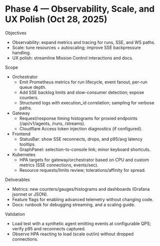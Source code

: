 # Phase 4 — Observability, Scale, and UX Polish (Oct 28, 2025)

Objectives
- Observability: expand metrics and tracing for runs, SSE, and WS paths.
- Scale: tune resources + autoscaling; improve SSE backpressure handling.
- UX polish: streamline Mission Control interactions and docs.

Scope
- Orchestrator
  - Emit Prometheus metrics for run lifecycle, event fanout, per-run queue depth.
  - Add SSE backlog limits and slow-consumer detection; expose counters.
  - Structured logs with execution_id correlation; sampling for verbose paths.
- Gateway
  - Request/response timing histograms for proxied endpoints (/api/v1/agents, /runs, /streams).
  - Cloudflare Access token injection diagnostics (if configured).
- Frontend
  - StatusBar: show SSE reconnects, drops, and p95/avg latency tooltips.
  - GraphPanel: selection-to-console link; minor keyboard shortcuts.
- Kubernetes
  - HPA targets for gateway/orchestrator based on CPU and custom metrics (SSE connections, events/sec).
  - Resource requests/limits review; tolerations/affinity for spread.

Deliverables
- Metrics: new counters/gauges/histograms and dashboards (Grafana jsonnet or JSON).
- Feature flags for enabling advanced telemetry without changing code.
- Docs: runbook for debugging streaming, and a scaling guide.

Validation
- Load test with a synthetic agent emitting events at configurable QPS; verify p95 and reconnects captured.
- Observe HPA reacting to load (scale out/in) without dropped connections.

